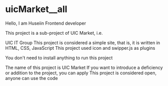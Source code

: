 # uicMarket__all
 
Hello, I am Huseiin Frontend developer 

This project is a sub-project of UIC Market, i.e. 

UIC IT Group This project is considered a simple site, that is, it is written in HTML, CSS, JavaScript This project used icon and swipper.js as plugins 

You don't need to install anything to run this project 

The name of this project is UIC Market If you want to introduce a deficiency or addition to the project, you can apply This project is considered open, anyone can use the code
